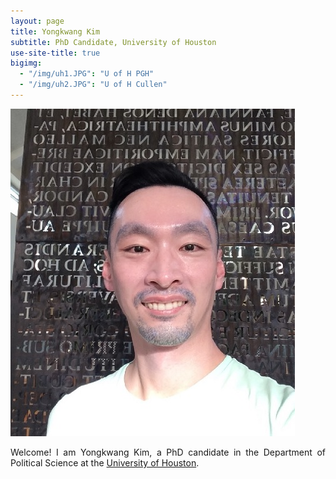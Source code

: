 ```yaml
---
layout: page
title: Yongkwang Kim
subtitle: PhD Candidate, University of Houston
use-site-title: true
bigimg:
  - "/img/uh1.JPG": "U of H PGH"
  - "/img/uh2.JPG": "U of H Cullen"
---
```


<img src="/img/kp7.jpg" class="wrap align-right" alt="k profile">

<p align="justify">Welcome! I am Yongkwang Kim, a PhD candidate in the Department of Political Science at the <a href="https://www.uh.edu/class/political-science/" target="_blank">University of Houston</a>. 

